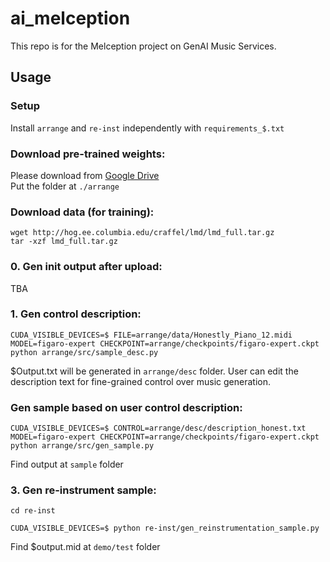# ai_melception

This repo is for the Melception project on GenAI Music Services.

## Usage

### Setup
Install `arrange` and `re-inst` independently with `requirements_$.txt`

### Download pre-trained weights:   
Please download from
[Google Drive](https://drive.google.com/file/d/10E6F8RbRuSSg9wmYiPv6jyDsaFSSuyte/view?usp=drive_link)    
Put the folder at `./arrange`
### Download data (for training):
```
wget http://hog.ee.columbia.edu/craffel/lmd/lmd_full.tar.gz
tar -xzf lmd_full.tar.gz
```
### 0. Gen init output after upload:   
TBA

### 1. Gen control description:   
```
CUDA_VISIBLE_DEVICES=$ FILE=arrange/data/Honestly_Piano_12.midi MODEL=figaro-expert CHECKPOINT=arrange/checkpoints/figaro-expert.ckpt python arrange/src/sample_desc.py
```   
$Output.txt will be generated in `arrange/desc` folder. User can edit the description text for fine-grained control over music generation.
   
### Gen sample based on user control description:   
```
CUDA_VISIBLE_DEVICES=$ CONTROL=arrange/desc/description_honest.txt MODEL=figaro-expert CHECKPOINT=arrange/checkpoints/figaro-expert.ckpt python arrange/src/gen_sample.py
```    
Find output at `sample` folder
    
### 3. Gen re-instrument sample:  
`cd re-inst`    
```
CUDA_VISIBLE_DEVICES=$ python re-inst/gen_reinstrumentation_sample.py
```
Find $output.mid at `demo/test` folder
